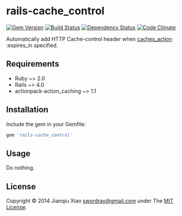 # rails-cache_control

[![Gem Version](https://badge.fury.io/rb/rails-cache_control.png)](http://badge.fury.io/rb/rails-cache_control)
[![Build Status](https://secure.travis-ci.org/swordray/rails-cache_control.png?branch=master)](http://travis-ci.org/swordray/rails-cache_control)
[![Dependency Status](https://gemnasium.com/swordray/rails-cache_control.png?travis)](https://gemnasium.com/swordray/rails-cache_control)
[![Code Climate](https://codeclimate.com/github/swordray/rails-cache_control.png)](https://codeclimate.com/github/swordray/rails-cache_control)

Automatically add HTTP Cache-control header when [caches_action](https://github.com/rails/actionpack-action_caching) :expires_in specified.

## Requirements

* Ruby ~> 2.0
* Rails ~> 4.0
* actionpack-action_caching ~> 1.1

## Installation

Include the gem in your Gemfile:

```ruby
gem 'rails-cache_control'
```

## Usage

Do nothing.

## License

Copyright © 2014 Jianqiu Xiao <swordray@gmail.com> under The [MIT License](http://opensource.org/licenses/MIT).

